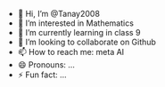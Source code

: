 - 👋 Hi, I’m @Tanay2008
- 👀 I’m interested in Mathematics 
- 🌱 I’m currently learning in class 9
- 💞️ I’m looking to collaborate on Github
- 📫 How to reach me: meta AI
- 😄 Pronouns: ...
- ⚡ Fun fact: ...

<!---
Tanay2008/Tanay2008 is a ✨ special ✨ repository because its `README.md` (this file) appears on your GitHub profile.
You can click the Preview link to take a look at your changes.
--->
